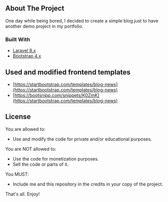 <!-- ABOUT THE PROJECT -->
## About The Project

One day while being bored, I decided to create a simple blog just to have another demo project in my portfolio.

### Built With

* [Laravel 8.x](https://laravel.com)
* [Bootstrap 4.x](https://getbootstrap.com/)


## Used and modified frontend templates

* [https://startbootstrap.com/templates/blog-news](https://startbootstrap.com/templates/blog-news)
* [https://bootsnipp.com/snippets/K0ZmK](https://startbootstrap.com/templates/blog-news)

<!-- LICENSE -->
## License

You are allowed to:
* Use and modify the code for private and/or educational purposes.

You are NOT allowed to:
* Use the code for monetization purposes.
* Sell the code or parts of it.

You MUST:
* Include me and this repository in the credits in your copy of the project.

That's all. Enjoy!
